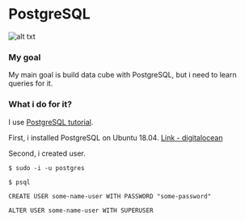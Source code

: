 # PostgreSQL

![alt txt](https://miro.medium.com/max/1046/1*O7v5p22lVQXfFZbbv-PTkw.png)

### My goal

My main goal is build data cube with PostgreSQL, but i need to learn queries for it.

### What i do for it?

I use [PostgreSQL tutorial](http://www.postgresqltutorial.com/).

First, i installed PostgreSQL on Ubuntu 18.04. [Link - digitalocean](https://www.digitalocean.com/community/tutorials/how-to-install-and-use-postgresql-on-ubuntu-18-04)

Second, i created user.

`$ sudo -i -u postgres`

`$ psql`

`CREATE USER some-name-user WITH PASSWORD "some-password"`

`ALTER USER some-name-user WITH SUPERUSER`




